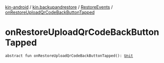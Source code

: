 [kin-android](../../index.md) / [kin.backupandrestore](../index.md) / [RestoreEvents](index.md) / [onRestoreUploadQrCodeBackButtonTapped](./on-restore-upload-qr-code-back-button-tapped.md)

# onRestoreUploadQrCodeBackButtonTapped

`abstract fun onRestoreUploadQrCodeBackButtonTapped(): `[`Unit`](https://kotlinlang.org/api/latest/jvm/stdlib/kotlin/-unit/index.html)